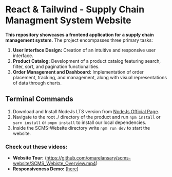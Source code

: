 # React & Tailwind - Supply Chain Managment System Website

**This repository showcases a frontend application for a supply chain management system.** The project encompasses three primary tasks:

1. **User Interface Design:** Creation of an intuitive and responsive user interface.
2. **Product Catalog:** Development of a product catalog featuring search, filter, sort, and pagination functionalities.
3. **Order Management and Dashboard:** Implementation of order placement, tracking, and management, along with visual representations of data through charts.

## Terminal Commands

1. Download and Install NodeJs LTS version from [NodeJs Official Page](https://nodejs.org/en/download/).
2. Navigate to the root ./ directory of the product and run `npm install` or `yarn install` or `pnpm install` to install our local dependencies.
3. Inside the SCMS-Website directory write `npm run dev` to start the website.


### Check out these videos:
* **Website Tour:** (https://github.com/omarelansary/scms-website/SCMS_Webiste_Overview.mp4)
* **Responsiveness Demo:** [[here](https://github.com/omarelansary/scms-website/SCMS_Website_Responsivness.mp4)]

